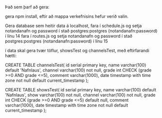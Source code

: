Það sem þarf að gera:

gera npm install, eftir að mappa verkefnisins hefur verið valin.

Gera database sem heitir data á localhost, 
fara í schedule.js og setja notandanafn og password í stað postgres:postgres (notandanafn:password) í línu 14
fara í routes.js og setja notandanafn og password í stað postgres:postgres (notandanafn:password) í línu 15

í data skal gera tvær töflur, showsTest og channelsTest, með eftirfarandi hætti:

CREATE TABLE channelsTest(
  	id serial primary key,
	name varchar(100) default 'Nafnlaus',
  	channel varchar(100) not null,
  	grade int CHECK (grade >=0 AND grade <=5),
  	comment varchar(1000),
date timestamp with time zone not null default current_timestamp
);

CREATE TABLE showsTest(
	id serial primary key,
	name varchar(100) default 'Nafnlaus',
	show varchar(100) not null,
	channel varchar(100) not null,
  	grade int CHECK (grade >=0 AND grade <=5) default null,
  	comment varchar(1000),
date timestamp with time zone not null default current_timestamp
);

